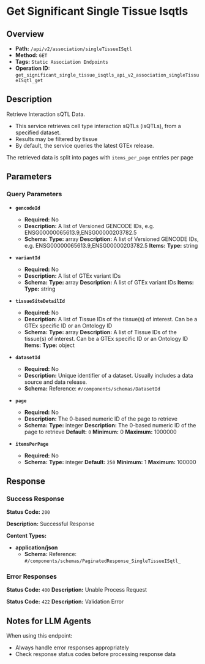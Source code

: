 # Get Significant Single Tissue Isqtls

## Overview
- **Path:** `/api/v2/association/singleTissueISqtl`
- **Method:** `GET`
- **Tags:** `Static Association Endpoints`
- **Operation ID:** `get_significant_single_tissue_isqtls_api_v2_association_singleTissueISqtl_get`

## Description
Retrieve Interaction sQTL Data.

- This service retrieves cell type interaction sQTLs (isQTLs), from a specified dataset.
- Results may be filtered by tissue
- By default, the service queries the latest GTEx release.

The retrieved data is split into pages with `items_per_page` entries per page

## Parameters

### Query Parameters

- **`gencodeId`**
  - **Required:** No
  - **Description:** A list of Versioned GENCODE IDs, e.g. ENSG00000065613.9,ENSG00000203782.5
  - **Schema:** **Type:** array
**Description:** A list of Versioned GENCODE IDs, e.g. ENSG00000065613.9,ENSG00000203782.5
**Items:** **Type:** string

- **`variantId`**
  - **Required:** No
  - **Description:** A list of GTEx variant IDs
  - **Schema:** **Type:** array
**Description:** A list of GTEx variant IDs
**Items:** **Type:** string

- **`tissueSiteDetailId`**
  - **Required:** No
  - **Description:** A list of Tissue IDs of the tissue(s) of interest. Can be a GTEx specific ID or an Ontology ID
  - **Schema:** **Type:** array
**Description:** A list of Tissue IDs of the tissue(s) of interest. Can be a GTEx specific ID or an Ontology ID
**Items:** **Type:** object

- **`datasetId`**
  - **Required:** No
  - **Description:** Unique identifier of a dataset. Usually includes a data source and data release.
  - **Schema:** Reference: `#/components/schemas/DatasetId`

- **`page`**
  - **Required:** No
  - **Description:** The 0-based numeric ID of the page to retrieve
  - **Schema:** **Type:** integer
**Description:** The 0-based numeric ID of the page to retrieve
**Default:** `0`
**Minimum:** 0
**Maximum:** 1000000

- **`itemsPerPage`**
  - **Required:** No
  - **Schema:** **Type:** integer
**Default:** `250`
**Minimum:** 1
**Maximum:** 100000

## Response

### Success Response
**Status Code:** `200`

**Description:** Successful Response

**Content Types:**
- **application/json**
  - **Schema:** Reference: `#/components/schemas/PaginatedResponse_SingleTissueISqtl_`

### Error Responses

**Status Code:** `400`
**Description:** Unable Process Request

**Status Code:** `422`
**Description:** Validation Error

## Notes for LLM Agents

When using this endpoint:
- Always handle error responses appropriately
- Check response status codes before processing response data